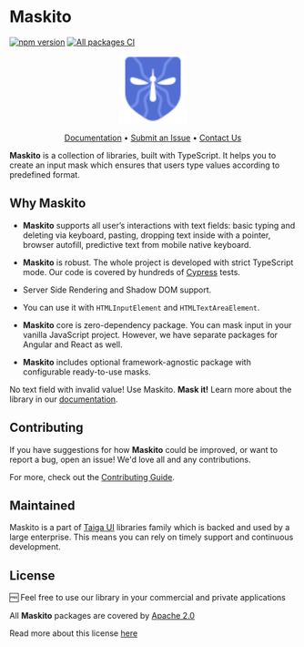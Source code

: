 # Maskito

[![npm version](https://img.shields.io/npm/v/@maskito/core.svg)](https://npmjs.com/package/@maskito/core)
[![All packages CI](https://github.com/tinkoff/maskito/actions/workflows/build.yml/badge.svg?branch=main)](https://github.com/tinkoff/maskito/actions/workflows/build.yml)

<p align="center">
    <img src="projects/demo/src/assets/icons/maskito.svg" alt="Maskito logo" height="120px">
</p>

<p align="center">
    <a href="https://tinkoff.github.io/maskito">Documentation</a> •
    <a href="https://github.com/Tinkoff/maskito/issues/new/choose">Submit an Issue</a> •
    <a href="https://t.me/taiga_ui">Contact Us</a>
</p>

**Maskito** is a collection of libraries, built with TypeScript. It helps you to create an input mask which ensures that
users type values according to predefined format.

## Why Maskito

- **Maskito** supports all user’s interactions with text fields: basic typing and deleting via keyboard, pasting,
  dropping text inside with a pointer, browser autofill, predictive text from mobile native keyboard.

- **Maskito** is robust. The whole project is developed with strict TypeScript mode. Our code is covered by hundreds of
  [Cypress](https://www.cypress.io) tests.

- Server Side Rendering and Shadow DOM support.

- You can use it with `HTMLInputElement` and `HTMLTextAreaElement`.

- **Maskito** core is zero-dependency package. You can mask input in your vanilla JavaScript project. However, we have
  separate packages for Angular and React as well.

- **Maskito** includes optional framework-agnostic package with configurable ready-to-use masks.

No text field with invalid value! Use Maskito. **Mask it!** Learn more about the library in our
[documentation](https://tinkoff.github.io/maskito).

## Contributing

If you have suggestions for how **Maskito** could be improved, or want to report a bug, open an issue! We'd love all and
any contributions.

For more, check out the [Contributing Guide](CONTRIBUTING.md).

## Maintained

Maskito is a part of [Taiga UI](https://github.com/Tinkoff/taiga-ui) libraries family which is backed and used by a
large enterprise. This means you can rely on timely support and continuous development.

## License

🆓 Feel free to use our library in your commercial and private applications

All **Maskito** packages are covered by [Apache 2.0](/LICENSE)

Read more about this license [here](https://choosealicense.com/licenses/apache-2.0/)

